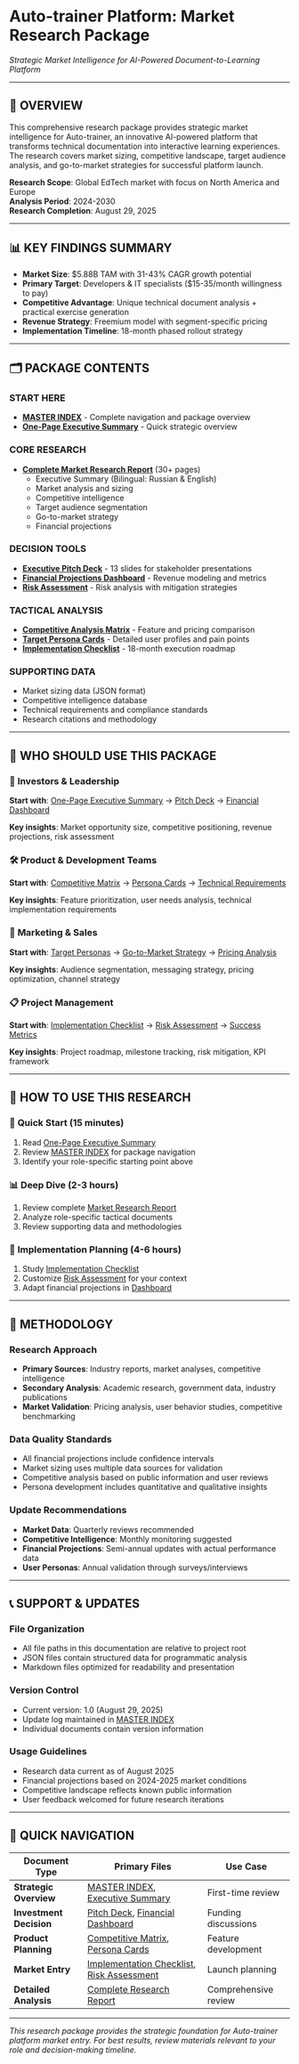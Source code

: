 # Auto-trainer Platform: Market Research Package

*Strategic Market Intelligence for AI-Powered Document-to-Learning Platform*

---

## 🎯 OVERVIEW

This comprehensive research package provides strategic market intelligence for Auto-trainer, an innovative AI-powered platform that transforms technical documentation into interactive learning experiences. The research covers market sizing, competitive landscape, target audience analysis, and go-to-market strategies for successful platform launch.

**Research Scope**: Global EdTech market with focus on North America and Europe  
**Analysis Period**: 2024-2030  
**Research Completion**: August 29, 2025  

---

## 📊 KEY FINDINGS SUMMARY

- **Market Size**: $5.88B TAM with 31-43% CAGR growth potential
- **Primary Target**: Developers & IT specialists ($15-35/month willingness to pay)
- **Competitive Advantage**: Unique technical document analysis + practical exercise generation
- **Revenue Strategy**: Freemium model with segment-specific pricing
- **Implementation Timeline**: 18-month phased rollout strategy

---

## 🗂️ PACKAGE CONTENTS

### START HERE
- **[MASTER INDEX](./MASTER-INDEX.md)** - Complete navigation and package overview
- **[One-Page Executive Summary](./one-page-executive-summary.md)** - Quick strategic overview

### CORE RESEARCH
- **[Complete Market Research Report](./Auto_Trainer_Final_Market_Research_Report_2025.md)** (30+ pages)
  - Executive Summary (Bilingual: Russian & English)
  - Market analysis and sizing
  - Competitive intelligence
  - Target audience segmentation
  - Go-to-market strategy
  - Financial projections

### DECISION TOOLS
- **[Executive Pitch Deck](./executive-pitch-deck.md)** - 13 slides for stakeholder presentations
- **[Financial Projections Dashboard](./financial-projections-dashboard.md)** - Revenue modeling and metrics
- **[Risk Assessment](./risk-mitigation-roadmap.md)** - Risk analysis with mitigation strategies

### TACTICAL ANALYSIS
- **[Competitive Analysis Matrix](./competitive-analysis-matrix.md)** - Feature and pricing comparison
- **[Target Persona Cards](./persona-summary-cards.md)** - Detailed user profiles and pain points
- **[Implementation Checklist](./implementation-checklist.md)** - 18-month execution roadmap

### SUPPORTING DATA
- Market sizing data (JSON format)
- Competitive intelligence database  
- Technical requirements and compliance standards
- Research citations and methodology

---

## 🎯 WHO SHOULD USE THIS PACKAGE

### 👔 **Investors & Leadership**
**Start with**: [One-Page Executive Summary](./one-page-executive-summary.md) → [Pitch Deck](./executive-pitch-deck.md) → [Financial Dashboard](./financial-projections-dashboard.md)

**Key insights**: Market opportunity size, competitive positioning, revenue projections, risk assessment

### 🛠️ **Product & Development Teams**  
**Start with**: [Competitive Matrix](./competitive-analysis-matrix.md) → [Persona Cards](./persona-summary-cards.md) → [Technical Requirements](./edtech_integration_compliance_requirements_2025.json)

**Key insights**: Feature prioritization, user needs analysis, technical implementation requirements

### 📢 **Marketing & Sales**
**Start with**: [Target Personas](./persona-summary-cards.md) → [Go-to-Market Strategy](./Auto_Trainer_Final_Market_Research_Report_2025.md#5-go-to-market-strategy) → [Pricing Analysis](./Auto_Trainer_Pricing_Strategy_Analysis_2024-2025.json)

**Key insights**: Audience segmentation, messaging strategy, pricing optimization, channel strategy

### 📋 **Project Management**
**Start with**: [Implementation Checklist](./implementation-checklist.md) → [Risk Assessment](./risk-mitigation-roadmap.md) → [Success Metrics](./Auto_Trainer_Final_Market_Research_Report_2025.md#7-success-metrics--kpis)

**Key insights**: Project roadmap, milestone tracking, risk mitigation, KPI framework

---

## 🚀 HOW TO USE THIS RESEARCH

### 📱 **Quick Start (15 minutes)**
1. Read [One-Page Executive Summary](./one-page-executive-summary.md)
2. Review [MASTER INDEX](./MASTER-INDEX.md) for package navigation
3. Identify your role-specific starting point above

### 📊 **Deep Dive (2-3 hours)**
1. Review complete [Market Research Report](./Auto_Trainer_Final_Market_Research_Report_2025.md)
2. Analyze role-specific tactical documents
3. Review supporting data and methodologies

### 🎯 **Implementation Planning (4-6 hours)**
1. Study [Implementation Checklist](./implementation-checklist.md)
2. Customize [Risk Assessment](./risk-mitigation-roadmap.md) for your context
3. Adapt financial projections in [Dashboard](./financial-projections-dashboard.md)

---

## 🔄 METHODOLOGY

### Research Approach
- **Primary Sources**: Industry reports, market analyses, competitive intelligence
- **Secondary Analysis**: Academic research, government data, industry publications  
- **Market Validation**: Pricing analysis, user behavior studies, competitive benchmarking

### Data Quality Standards
- All financial projections include confidence intervals
- Market sizing uses multiple data sources for validation
- Competitive analysis based on public information and user reviews
- Persona development includes quantitative and qualitative insights

### Update Recommendations
- **Market Data**: Quarterly reviews recommended
- **Competitive Intelligence**: Monthly monitoring suggested
- **Financial Projections**: Semi-annual updates with actual performance data
- **User Personas**: Annual validation through surveys/interviews

---

## 📞 SUPPORT & UPDATES

### File Organization
- All file paths in this documentation are relative to project root
- JSON files contain structured data for programmatic analysis
- Markdown files optimized for readability and presentation

### Version Control
- Current version: 1.0 (August 29, 2025)
- Update log maintained in [MASTER INDEX](./MASTER-INDEX.md)
- Individual documents contain version information

### Usage Guidelines
- Research data current as of August 2025
- Financial projections based on 2024-2025 market conditions
- Competitive landscape reflects known public information
- User feedback welcomed for future research iterations

---

## 🔗 QUICK NAVIGATION

| Document Type | Primary Files | Use Case |
|---------------|---------------|----------|
| **Strategic Overview** | [MASTER INDEX](./MASTER-INDEX.md), [Executive Summary](./one-page-executive-summary.md) | First-time review |
| **Investment Decision** | [Pitch Deck](./executive-pitch-deck.md), [Financial Dashboard](./financial-projections-dashboard.md) | Funding discussions |
| **Product Planning** | [Competitive Matrix](./competitive-analysis-matrix.md), [Persona Cards](./persona-summary-cards.md) | Feature development |
| **Market Entry** | [Implementation Checklist](./implementation-checklist.md), [Risk Assessment](./risk-mitigation-roadmap.md) | Launch planning |
| **Detailed Analysis** | [Complete Research Report](./Auto_Trainer_Final_Market_Research_Report_2025.md) | Comprehensive review |

---

*This research package provides the strategic foundation for Auto-trainer platform market entry. For best results, review materials relevant to your role and decision-making timeline.*